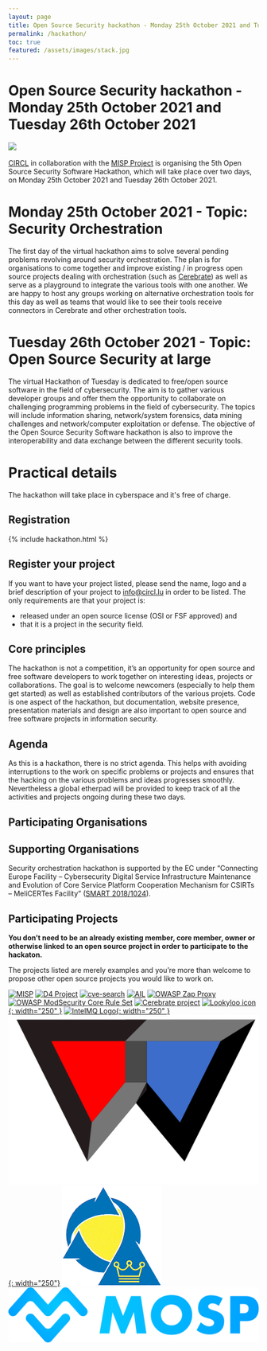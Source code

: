 ```yaml
---
layout: page
title: Open Source Security hackathon - Monday 25th October 2021 and Tuesday 26th October 2021
permalink: /hackathon/
toc: true
featured: /assets/images/stack.jpg
---
```


# Open Source Security hackathon - Monday 25th October 2021 and Tuesday 26th October 2021

![](/assets/images/stack.jpg)

[CIRCL](https://www.circl.lu/) in collaboration with the [MISP Project](https://www.misp-project.org/) is organising the 5th Open Source Security Software Hackathon, which will take place over two days, on Monday 25th October 2021 and Tuesday 26th October 2021.

# Monday 25th October 2021 - Topic: Security Orchestration

The first day of the virtual hackathon aims to solve several pending problems revolving around security orchestration. The plan is for organisations to come together and improve existing / in progress open source projects dealing with orchestration (such as [Cerebrate](https://github.com/cerebrate-project)) as well as serve as a playground to integrate the various tools with one another. We are happy to host any groups working on alternative orchestration tools for this day as well as teams that would like to see their tools receive connectors in Cerebrate and other orchestration tools.

# Tuesday 26th October 2021 - Topic: Open Source Security at large

The virtual Hackathon of Tuesday is dedicated to free/open source software in the field of cybersecurity. The aim is to gather various developer groups and offer them the opportunity to collaborate on challenging programming problems in the field of cybersecurity. The topics will include information sharing, network/system forensics, data mining challenges and network/computer exploitation or defense. The objective of the Open Source Security Software hackathon is also to improve the interoperability and data exchange between the different security tools.

# Practical details

The hackathon will take place in cyberspace and it's free of charge.

## Registration

{% include hackathon.html %}

## Register your project

If you want to have your project listed, please send the name, logo and a brief description of your project to info@circl.lu in order to be listed. The only requirements are that your project is:

- released under an open source license (OSI or FSF approved) and
- that it is a project in the security field.

## Core principles

The hackathon is not a competition, it’s an opportunity for open source and free software developers to work together on interesting ideas, projects or collaborations. The goal is to welcome newcomers (especially to help them get started) as well as established contributors of the various projets. Code is one aspect of the hackathon, but documentation, website presence, presentation materials and design are also important to open source and free software projects in information security.

## Agenda

As this is a hackathon, there is no strict agenda. This helps with avoiding interruptions to the work on specific problems or projects and ensures that the hacking on the various problems and ideas progresses smoothly. Nevertheless a global etherpad will be provided to keep track of all the activities and projects ongoing during these two days.

## Participating Organisations

## Supporting Organisations

Security orchestration hackathon is supported by the EC under “Connecting Europe Facility – Cybersecurity Digital Service Infrastructure Maintenance and Evolution of Core Service Platform Cooperation Mechanism for CSIRTs – MeliCERTes Facility” ([SMART 2018/1024](https://digital-strategy.ec.europa.eu/en/news/open-platforms-collaborate-cyber-threats)).

## Participating Projects

**You don’t need to be an already existing member, core member, owner or otherwise linked to an open source project in order to participate to the hackaton.**

The projects listed are merely examples and you’re more than welcome to propose other open source projects you would like to work on.


[![MISP](https://www.misp-project.org/assets/images/misp-small.png)](https://www.misp-project.org/)
[![D4 Project](https://www.d4-project.org/assets/images/logo.png)](https://www.d4-project.org/)
[![cve-search](https://www.cve-search.org/images/cve-search.png)](https://www.cve-search.org)
[![AIL](https://www.ail-project.org/assets/img/logonav.png)](https://www.ail-project.org/)
[![OWASP Zap Proxy](https://pbs.twimg.com/profile_images/935515807949434880/T8RuttbQ_400x400.jpg)](https://www.zaproxy.org/)
[![OWASP ModSecurity Core Rule Set](https://owasp.org/www-project-modsecurity-core-rule-set/assets/images/CRS-logo-full_size-512x257.png)](https://coreruleset.org/)
[![Cerebrate project](https://avatars.githubusercontent.com/u/60326167?s=200&v=4)](https://github.com/cerebrate-project/)
[![Lookyloo icon](https://github.com/Lookyloo/lookyloo/raw/main/website/web/static/lookyloo.jpeg){: width="250" }](https://www.lookyloo.eu/)
[![IntelMQ Logo](https://raw.githubusercontent.com/certtools/intelmq/develop/docs/_static/Logo_Intel_MQ.png){: width="250" }](https://github.com/certtools/intelmq)
[![WHIDS Logo](https://raw.githubusercontent.com/0xrawsec/whids/master/doc/img/logo.png){: width="250"}](https://github.com/0xrawsec/whids)
[![MONARC](https://raw.githubusercontent.com/monarc-project/monarc-training/master/common_pictures/logo-monarc.png)](https://www.monarc.lu)
[![MOSP](https://raw.githubusercontent.com/CASES-LU/MOSP/master/mosp/static/img/logo-large.png)](https://github.com/CASES-LU/MOSP)